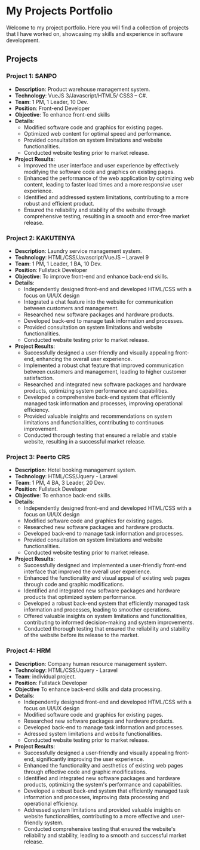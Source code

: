 # My Projects Portfolio
Welcome to my project portfolio. Here you will find a collection of projects that I have worked on, showcasing my skills and experience in software development.

## Projects

### Project 1: SANPO
- **Description**: Product warehouse management system.
- **Technology**: VueJS 3/Javascript/HTML5/ CSS3 – C#.
- **Team**: 1 PM, 1 Leader, 10 Dev.
- **Position**: Front-end Developer 
- **Objective**: To enhance front-end skills
- **Details**:
  + Modified software code and graphics for existing pages. 
  + Optimized web content for optimal speed and performance.
  + Provided consultation on system limitations and website functionalities.
  + Conducted website testing prior to market release.
- **Project Results**:
  + Improved the user interface and user experience by effectively modifying the software code and graphics on existing 
    pages.
  + Enhanced the performance of the web application by optimizing web content, leading to faster load times and a more 
    responsive user experience.
  + Identified and addressed system limitations, contributing to a more robust and efficient product.
  + Ensured the reliability and stability of the website through comprehensive testing, resulting in a smooth and error-free 
    market release.


### Project 2: KAKUTENYA
- **Description**: Laundry service management system.
- **Technology**: HTML/CSS/Javascript/VueJS – Laravel 9 
- **Team**: 1 PM, 1 Leader, 1 BA, 10 Dev.
- **Position**: Fullstack Developer
- **Objective**: To improve front-end and enhance back-end skills.
- **Details**:
  + Independently designed front-end and developed HTML/CSS with a focus on UI/UX design
  + Integrated a chat feature into the website for communication between customers and management.
  + Researched new software packages and hardware products.
  + Developed back-end to manage task information and processes.
  + Provided consultation on system limitations and website functionalities.
  + Conducted website testing prior to market release.
- **Project Results**:
  + Successfully designed a user-friendly and visually appealing front-end, enhancing the overall user experience.
  + Implemented a robust chat feature that improved communication between customers and management, leading to higher 
    customer satisfaction.
  + Researched and integrated new software packages and hardware products, optimizing system performance and capabilities.
  + Developed a comprehensive back-end system that efficiently managed task information and processes, improving operational 
    efficiency.
  + Provided valuable insights and recommendations on system limitations and functionalities, contributing to continuous 
    improvement.
  + Conducted thorough testing that ensured a reliable and stable website, resulting in a successful market release.
 
    
### Project 3: Peerto CRS
- **Description**: Hotel booking management system.
- **Technology**: HTML/CSS/Jquery - Laravel 
- **Team**: 1 PM, 4 BA, 3 Leader, 20 Dev.
- **Position**: Fullstack Developer 
- **Objective**: To enhance back-end skills.
- **Details**:
  + Independently designed front-end and developed HTML/CSS with a focus on UI/UX design
  + Modified software code and graphics for existing pages.
  + Researched new software packages and hardware products.
  + Developed back-end to manage task information and processes.
  + Provided consultation on system limitations and website functionalities.
  + Conducted website testing prior to market release.
- **Project Results**:
  + Successfully designed and implemented a user-friendly front-end interface that improved the overall user experience.
  + Enhanced the functionality and visual appeal of existing web pages through code and graphic modifications.
  + Identified and integrated new software packages and hardware products that optimized system performance.
  + Developed a robust back-end system that efficiently managed task information and processes, leading to smoother 
    operations.
  + Offered valuable insights on system limitations and functionalities, contributing to informed decision-making and 
    system improvements.
  + Conducted thorough testing that ensured the reliability and stability of the website before its release to the market.
 
    
### Project 4: HRM
- **Description**: Company human resource management system.
- **Technology**: HTML/CSS/Jquery - Laravel 
- **Team**: individual project.
- **Position**: Fullstack Developer 
- **Objective** To enhance back-end skills and data processing.
- **Details**:
  + Independently designed front-end and developed HTML/CSS with a focus on UI/UX design
  + Modified software code and graphics for existing pages.
  + Researched new software packages and hardware products.
  + Developed back-end to manage task information and processes.
  + Adressed system limitations and website functionalities.
  + Conducted website testing prior to market release.
- **Project Results**:
  + Successfully designed a user-friendly and visually appealing front-end, significantly improving the user experience.
  + Enhanced the functionality and aesthetics of existing web pages through effective code and graphic modifications.
  + Identified and integrated new software packages and hardware products, optimizing the system's performance and 
    capabilities.
  + Developed a robust back-end system that efficiently managed task information and processes, improving data processing 
    and operational efficiency.
  + Addressed system limitations and provided valuable insights on website functionalities, contributing to a more 
    effective and user-friendly system.
  + Conducted comprehensive testing that ensured the website's reliability and stability, leading to a smooth and 
    successful market release.


